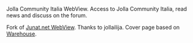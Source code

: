 Jolla Community Italia WebView. Access to Jolla Community Italia, read news and discuss on the forum.

Fork of [Junat.net WebView](https://github.com/jollailija/junatnet). Thanks to jollailija. Cover page based on [Warehouse](https://github.com/custodian/orn-warehouse/blob/df3cfff1f668f4f1f39626f85e593ec432da2c1d/qml/sailfish/main-sailfish.qml).
